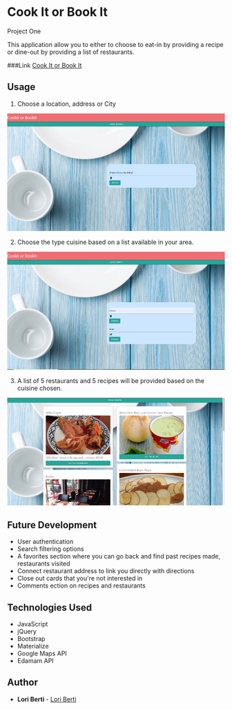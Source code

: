 # Cook It or Book It
Project One

This application allow you to either to choose to eat-in by providing a recipe or dine-out by providing a list of restaurants.   

###Link
[Cook It or Book It](https://lberti92.github.io/CookIt_or_BookIt)

## Usage

1.  Choose a location, address or City

![Select Location](https://github.com/lberti92/CookIt_or_BookIt/blob/master/assets/images/location.png)


2.  Choose the type cuisine based on a list available in your area.

![Select Cuisine](https://github.com/lberti92/CookIt_or_BookIt/blob/master/assets/images/cuisine.png)


3.  A list of 5 restaurants and 5 recipes will be provided based on the cuisine chosen.

![Selection Cards](https://github.com/lberti92/CookIt_or_BookIt/blob/master/assets/images/display.png)


## Future Development
- User authentication
- Search filtering options
- A favorites section where you can go back and find past recipes made, restaurants visited
- Connect restaurant address to link you directly with directions
- Close out cards that you're not interested in
- Comments ection on recipes and restaurants

## Technologies Used

- JavaScript
- jQuery
- Bootstrap
- Materialize
- Google Maps API
- Edamam API

## Author

* **Lori Berti** - [Lori Berti](https://github.com/lberti92)

